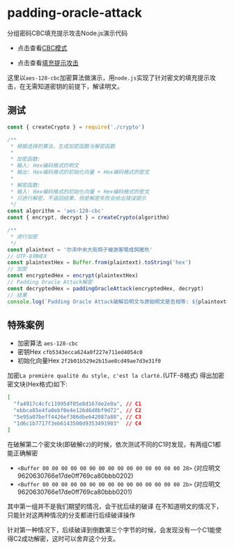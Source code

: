 # padding-oracle-attack

分组密码CBC填充提示攻击Node.js演示代码

- 点击查看[CBC模式](https://zh.wikipedia.org/wiki/%E5%88%86%E7%BB%84%E5%AF%86%E7%A0%81%E5%B7%A5%E4%BD%9C%E6%A8%A1%E5%BC%8F#%E5%AF%86%E7%A0%81%E5%9D%97%E9%93%BE%E6%8E%A5%EF%BC%88CBC%EF%BC%89)

- 点击查看[填充提示攻击](https://zh.wikipedia.org/wiki/%E5%AF%86%E6%96%87%E5%A1%AB%E5%A1%9E%E6%94%BB%E5%87%BB)

这里以`aes-128-cbc`加密算法做演示，用`node.js`实现了针对密文的填充提示攻击，在无需知道密钥的前提下，解读明文。

## 测试

```javascript
const { createCrypto } = require('./crypto')

/**
 * 根据选择的算法，生成加密函数与解密函数
 * 
 * 加密函数:
 * 输入: Hex编码格式的明文
 * 输出: Hex编码格式的初始化向量 + Hex编码格式的密文
 * 
 * 解密函数:
 * 输入: Hex编码格式的初始化向量 + Hex编码格式的密文
 * 只进行解密，不返回结果，但是解密失败会给出错误提示
 */
const algorithm = 'aes-128-cbc'
const { encrypt, decrypt } = createCrypto(algorithm)

/**
 * 进行加密
 */
const plaintext = '尔滨中央大街鸽子被游客喂成鸽猪热'
// UTF-8转HEX
const plaintextHex = Buffer.from(plaintext).toString('hex')
// 加密
const encryptedHex = encrypt(plaintextHex)
// Padding Oracle Attack解密
const decryptedHex = paddingOracleAttack(encryptedHex, decrypt)
// 结果
console.log(`Padding Oracle Attack破解后明文与原始明文是否相等: ${plaintextHex === decrypted ? 'yes': 'no'}`)
```

## 特殊案例

- 加密算法 `aes-128-cbc`
- 密钥Hex
  `cfb5343ecca624a0f227e711ed4054c0`
- 初始化向量Hex
  `2f2b01b529e2b15ae8cd49ae7d3e31f0`

加密`La première qualité du style, c'est la clarté.`(UTF-8格式)
得出加密密文块(Hex格式)如下:

```json
[
  "fa4917c4cfc11995df05e8d167de2e0a", // C1
  "ebbca85e4fa0ebf0e4e126d6d0bf9d72", // C2
  "5e95a07beff4426ef386dbe642087a88", // C3
  "1d6c1b7717f3eb6143500d9353491903"  // C4
]
```

在破解第二个密文块(即破解`C2`)的时候，依次测试不同的C1时发现，有两组C1都能正确解密

- `<Buffer 00 00 00 00 00 00 00 00 00 00 00 00 00 00 00 28>` (对应明文9620630766e17de0ff769ca80bbb0202)
- `<Buffer 00 00 00 00 00 00 00 00 00 00 00 00 00 00 00 2b>` (对应明文9620630766e17de0ff769ca80bbb0201)

其中第一组并不是我们期望的情况，会干扰后续的破译
在不知道明文的情况下，只能针对这两种情况的分支都进行后续破译操作

针对第一种情况下，后续破译到倒数第三个字节的时候，会发现没有一个C1能使得C2成功解密，这时可以舍弃这个分支。
